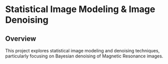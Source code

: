# Statistical Image Modeling & Image Denoising

## Overview
This project explores statistical image modeling and denoising techniques, particularly focusing on Bayesian denoising of Magnetic Resonance images. 


